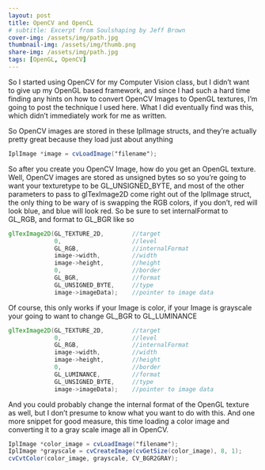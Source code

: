 ```yaml
---
layout: post
title: OpenCV and OpenCL
# subtitle: Excerpt from Soulshaping by Jeff Brown
cover-img: /assets/img/path.jpg
thumbnail-img: /assets/img/thumb.png
share-img: /assets/img/path.jpg
tags: [OpenGL, OpenCV]
---
```


So I started using OpenCV for my Computer Vision class, but I didn’t want to give up my OpenGL based framework, and since I had such a hard time finding any hints on how to convert OpenCV Images to OpenGL textures, I’m going to post the technique I used here.  What I did eventually find was this, which didn’t immediately work for me as written.

So OpenCV images are stored in these IplImage structs, and they’re actually pretty great because they load just about anything

~~~glsl
IplImage *image = cvLoadImage("filename");
~~~

So after you create you OpenCV Image, how do you get an OpenGL texture.  Well, OpenCV images are stored as unsigned bytes so so you’re going to want your texturetype to be GL_UNSIGNED_BYTE, and most of the other parameters  to pass to glTexImage2D come right out of the IplImage struct, the only thing to be wary of is swapping the RGB colors, if you don’t, red will look blue, and blue will look red.  So be sure to set internalFormat to GL_RGB, and format to GL_BGR like so

~~~glsl
glTexImage2D(GL_TEXTURE_2D,        //target
             0,                    //level
             GL_RGB,               //internalFormat
             image->width,         //width
             image->height,        //height
             0,                    //border
             GL_BGR,               //format
             GL_UNSIGNED_BYTE,     //type
             image->imageData);    //pointer to image data
~~~

Of course, this only works if your Image is color, if your Image is grayscale your going to want to change GL_BGR to GL_LUMINANCE

~~~glsl
glTexImage2D(GL_TEXTURE_2D,        //target
             0,                    //level
             GL_RGB,               //internalFormat
             image->width,         //width
             image->height,        //height
             0,                    //border
             GL_LUMINANCE,         //format
             GL_UNSIGNED_BYTE,     //type
             image->imageData);    //pointer to image data
~~~

And you could probably change the internal format of the OpenGL texture as well, but I don’t presume to know what you want to do with this.  And one more snippet for good measure, this time loading a color image and converting it to a gray scale image all in OpenCV.

~~~glsl
IplImage *color_image = cvLoadImage("filename");
IplImage *grayscale = cvCreateImage(cvGetSize(color_image), 8, 1);
cvCvtColor(color_image, grayscale, CV_BGR2GRAY);
~~~
